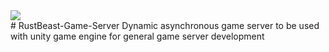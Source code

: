 <div style="align:center"><img src="http://www.wildgamearts.com/extimg/RustBeast.png" /> </div>
# RustBeast-Game-Server
Dynamic asynchronous game server to be used with unity game engine for general game server development
